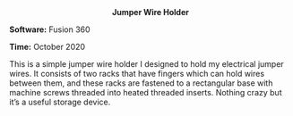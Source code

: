 <div align="center">
 <b>Jumper Wire Holder</b>
</div>

**Software:** Fusion 360

**Time:** October 2020



This is a simple jumper wire holder I designed to hold my electrical jumper wires. It consists of two racks that have fingers which can hold wires between them, and these racks are fastened to a rectangular base with machine screws threaded into heated threaded inserts. Nothing crazy but it’s a useful storage device.


